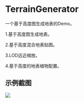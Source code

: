 # TerrainGenerator

一个基于高度图生成地表的Demo。

  1.基于高度图生成地表。
  
  2.基于高度混合地表贴图。
  
  3.LOD远近缩放。
  
  4.基于高度的地表植物配置。

## 示例截图
![](doc/example/gif)
